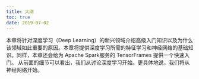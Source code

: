 ```yaml
---
title: 大纲
toc: true
date: 2019-07-02
---
```

本章将针对深度学习（Deep Learning）的新兴领域介绍高级入门知识以及为什么该领域如此重要的原因。本章将提供深度学习所需的特征学习和神经网络的基础知识。同样，本章还会给为 Apache Spark服务的 TensorFrames 提供一个快速入门。
从前面的细节可以看出，我们从讨论深度学习开始。更具体地说，我们将从神经网络开始。
